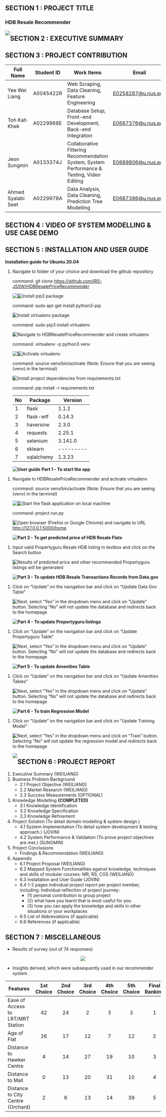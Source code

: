 ## SECTION 1 : PROJECT TITLE
### HDB Resale Recommender
<img src="Miscellaneous/Images/Poster.png" style="float: left; margin-right: 0px;" />

## SECTION 2 : EXECUTIVE SUMMARY

## SECTION 3 : PROJECT CONTRIBUTION

| Full Name | Student ID | Work Items | Email |
|-----------|------------|------------|-------|
|Yee Wei Liang|A0045422R|Web Scraping, Data Cleaning, Feature Engineering|E0258287@u.nus.edu|
|Toh Kah Khek|A0229968E|Database Setup, Front-end Development, Back-end Integration|E0687376@u.nus.edu|
|Jeon Sungmin|A0133374J|Collaborative Filtering Recommendation System, System Performance & Testing, Video Editing|E0689806@u.nus.edu|
|Ahmed Syalabi Seet|A0229978A|Data Analysis, Data Cleaning, Prediction Tree Modelling|E0687386@u.nus.edu|

## SECTION 4 : VIDEO OF SYSTEM MODELLING & USE CASE DEMO

## SECTION 5 : INSTALLATION AND USER GUIDE
**Installation guide for Ubuntu 20.04**

1. Navigate to folder of your choice and download the github repository

   command: git clone https://github.com/IRS-JSSW/HDBResalePriceRecommender

   <img src="Miscellaneous/Install Guide/Step1-1.png" style="float: left; margin-right: 0px;" />
   <img src="Miscellaneous/Install Guide/Step1-2.png" style="float: left; margin-right: 0px;" />

2. Install pip3 package

   command: sudo apt-get install python3-pip

   <img src="Miscellaneous/Install Guide/Step2.png" style="float: left; margin-right: 0px;" />

3. Install virtualenv package

   command: sudo pip3 install virtualenv

   <img src="Miscellaneous/Install Guide/Step3.png" style="float: left; margin-right: 0px;" />

4. Navigate to HDBResalePriceRecommender and create virtualenv

   command: virtualenv -p python3 venv

   <img src="Miscellaneous/Install Guide/Step4-1.png" style="float: left; margin-right: 0px;" />
   <img src="Miscellaneous/Install Guide/Step4-2.png" style="float: left; margin-right: 0px;" />

5. Activate virtualenv

   command: source venv/bin/activate (Note: Ensure that you are seeing (venv) in the terminal)

   <img src="Miscellaneous/Install Guide/Step5.png" style="float: left; margin-right: 0px;" />

6. Install project dependencies from requirements.txt

   command: pip install -r requirements.txt

   | **No** | **Package** | **Version** |
   |----|---------|---------|
   | 1 | flask | 1.1.2 |
   | 2 | flask-wtf | 0.14.3 |
   | 3 | haversine | 2.3.0 |
   | 4 | requests | 2.25.1 |
   | 5 | selenium | 3.141.0 |
   | 6 | sklearn |---------|
   | 7 | sqlalchemy | 1.3.23 |

   <img src="Miscellaneous/Install Guide/Step6.png" style="float: left; margin-right: 0px;" />

**User guide**
**Part 1 - To start the app**
1. Navigate to HDBResalePriceRecommender and activate virtualenv
   
   command: source venv/bin/activate (Note: Ensure that you are seeing (venv) in the terminal) 
   
   <img src="Miscellaneous/User Guide/Step1-1.png" style="float: left; margin-right: 0px;" />
   <img src="Miscellaneous/User Guide/Step1-2.png" style="float: left; margin-right: 0px;" />

2. Start the flask application on local machine

   command: project run.py

   <img src="Miscellaneous/User Guide/Step2.png" style="float: left; margin-right: 0px;" />

3. Open browser (Firefox or Google Chrome) and navigate to URL http://127.0.0.1:5000/home

   <img src="Miscellaneous/User Guide/Step3.png" style="float: left; margin-right: 0px;" />

**Part 2 - To get predicted price of HDB Resale Flats**
1. Input valid Propertyguru Resale HDB listing in textbox and click on the Search button

   <img src="Miscellaneous/User Guide/Step4.png" style="float: left; margin-right: 0px;" />

2. Results of predicted price and other recommended Propertyguru listings will be generated

   <img src="Miscellaneous/Images/Poster.png" style="float: left; margin-right: 0px;" />

**Part 3 - To update HDB Resale Transactions Records from Data.gov**

1. Click on “Update” on the navigation bar and click on “Update Data Gov Table”

   <img src="Miscellaneous/User Guide/Step6.png" style="float: left; margin-right: 0px;" />

2. Next, select “Yes” in the dropdown menu and click on “Update” button. Selecting “No” will not update the database and redirects back to the homepage

   <img src="Miscellaneous/User Guide/Step7.png" style="float: left; margin-right: 0px;" />

**Part 4 - To update Propertyguru listings**

1. Click on “Update” on the navigation bar and click on “Update Propertyguru Table”

   <img src="Miscellaneous/User Guide/Step6.png" style="float: left; margin-right: 0px;" />

2. Next, select “Yes” in the dropdown menu and click on “Update” button. Selecting “No” will not update the database and redirects back to the homepage

   <img src="Miscellaneous/User Guide/Step8.png" style="float: left; margin-right: 0px;" />

**Part 5 - To update Amenities Table**

1. Click on “Update” on the navigation bar and click on “Update Amenities Tables”

   <img src="Miscellaneous/User Guide/Step6.png" style="float: left; margin-right: 0px;" />

2. Next, select “Yes” in the dropdown menu and click on “Update” button. Selecting “No” will not update the database and redirects back to the homepage

   <img src="Miscellaneous/User Guide/Step9.png" style="float: left; margin-right: 0px;" />

**Part 6 - To train Regression Model**

1. Click on “Update” on the navigation bar and click on “Update Training Model”

   <img src="Miscellaneous/User Guide/Step6.png" style="float: left; margin-right: 0px;" />

2. Next, select “Yes” in the dropdown menu and click on “Train” button. Selecting “No” will not update the regression model and redirects back to the homepage

   <img src="Miscellaneous/User Guide/Step10.png" style="float: left; margin-right: 0px;" />


## SECTION 6 : PROJECT REPORT

1. Executive Summary (WEILIANG)
2. Business Problem Background
    - 2.1   Project Objective (WEILIANG)
    - 2.2   Market Research (WEILIANG)
    - 2.3   Success Measurements (OPTIONAL)
3. Knowledge Modelling **(COMPLETED)**
    - 3.1   Knowledge Identification
    - 3.2   Knowledge Specification
    - 3.3   Knowledge Refinement
4. Project Solution (To detail domain modelling & system design.)
    - 4.1   System Implementation (To detail system development & testing approach.) (JOVIN)
    - 4.2   System Performance & Validation (To prove project objectives are met.) (SUNGMIN)
5. Project Conclusions
    - Findings & Recommendation (WEILIANG)
6. Appendix 
    - 6.1   Project Proposal (WEILIANG)
    - 6.2   Mapped System Functionalities against knowledge, techniques and skills of modular courses: MR, RS, CGS (WEILIANG)
    - 6.3   Installation and User Guide (JOVIN)
    - 6.4   1-2 pages individual project report per project member, including: Individual reflection of project journey:
      - (1) personal contribution to group project 
      - (2) what have you learnt that is most useful for you 
      - (3) how you can apply the knowledge and skills in other situations or your workplaces
    - 6.5   List of Abbreviations (if applicable)
    - 6.6   References (if applicable)

## SECTION 7 : MISCELLANEOUS

- Results of survey (out of 74 responses)

<p align='center'> 
    <img src="https://user-images.githubusercontent.com/70024666/115525076-58f87d80-a2c1-11eb-96b0-356861c7f4c1.png">
</p>

- Insights derived, which were subsequently used in our recommender system

| Features | 1st Choice | 2nd Choice | 3rd Choice | 4th Choice | 5th Choice | Final Ranking |
|----------|:----------:|:----------:|:----------:|:----------:|:----------:|:-------------:|
|Ease of Access to LRT/MRT Station|42|24|2|3|3|1|
|Age of Flat|26|17|12|7|12|2|
|Distance to Hawker Centre|4|14|27|19|10|3|
|Distance to Mall|0|13|20|31|10|4|
|Distance to City Centre (Orchard)|2|6|13|14|39|5|
